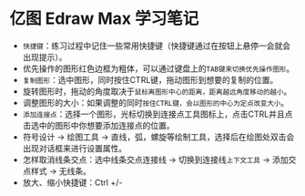 # 亿图 Edraw Max 学习笔记

- `快捷键`：练习过程中记住一些常用快捷键（快捷键通过在按钮上悬停一会就会出现提示）。
- 优先操作的图形红色边框为粗体，可以通过键盘上的`TAB键来切换优先操作图形`。
- `复制图形`：选中图形，同时按住CTRL键，拖动图形到想要的复制的位置。
- 旋转图形时，拖动的角度取决于`鼠标离图形中心的距离，距离越远角度移动的越小`。
- 调整图形的大小：如果调整的同时`按住CTRL键，会以图形的中心为定点改变大小`。
- `添加连接点`：选择一个图形，光标切换到连接点工具图标上，点击CTRL并且点击选中的图形中你想要添加连接点的位置。
- 符号设计 -> 绘图工具 -> 直线，弧，螺旋等绘制工具，选择后在绘图处双击会出现对话框来进行设置属性。
- 怎样取消线条交点：选中线条交点连接线 -> 切换到连接线`上下文工具` -> 添加交点样式 -> 无线条。
- 放大、缩小快捷键：Ctrl +/-